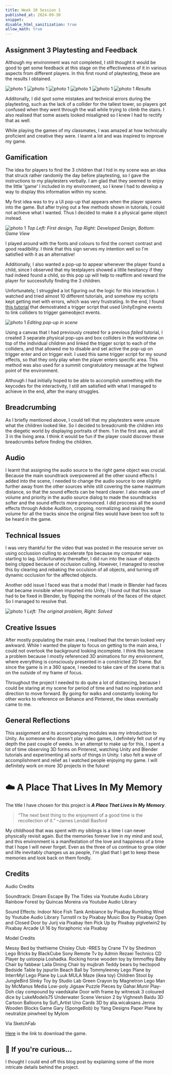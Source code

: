 ```yaml
---
title: Week 10 Session 1
published_at: 2024-09-30
snippet: 
disable_html_sanitization: true
allow_math: true
---
```


## Assignment 3 Playtesting and Feedback

Although my environment was not completed, I still thought it would be good to get some feedback at this stage on the effectiveness of it in various aspects from different players. In this first round of playtesting, these are the results I obtained.

![photo 1](photos/58.png)
![photo 1](photos/59.png)
![photo 1](photos/60.png)
![photo 1](photos/61.png)
![photo 1](photos/62.png)
![photo 1](photos/63.png)
*Results*

Additonally, I did spot some mistakes and technical errors during the playtesting, such as the lack of a collider for the tallest tower, so players got confused when they went through the wall while trying to climb the stairs. I also realised that some assets looked misaligned so I knew I had to rectify that as well.

While playing the games of my classmates, I was amazed at how technically proficient and creative they were. I learnt a lot and was inspired to improve my game.

## Gamification
The idea for players to find the 3 children that I hid in my scene was an idea that struck rather randomly the day before playtesting, so I gave the instructions to my playtesters verbally. I am glad that they seemed to enjoy the little 'game' I included in my environment, so I knew I had to develop a way to display this information within my scene.

My first idea was to try a UI pop-up that appears when the player spawns into the game. But after trying out a few methods shown in tutorials, I could not achieve what I wanted. Thus I decided to make it a physical game object instead.

![photo 1](photos/64.png)
*Top Left: First design, Top Right: Developed Design, Bottom: Game View*

I played around with the fonts and colours to find the correct contrast and good readibility. I think that this sign serves my intention well so I'm satisfied with it as an alternative!

Additionally, I also wanted a pop-up to appear whenever the player found a child, since I observed that my testplayers showed a little hesitancy if they had indeed found a child, so this pop up will help to reaffirm and reward the player for successfully finding the 3 children.

Unfortunately, I struggled a lot figuring out the logic for this interaction. I watched and tried almost 10 different tutorials, and somehow my scripts kept getting met with errors, which was very frustrating. In the end, I found [this tutorial](https://youtu.be/p1ZgS2z-LTs?si=rrCQPuub6IsY0k0r) that demostrated a trigger script that used UnityEngine events to link colliders to trigger gameobject events. 

![photo 1](photos/66.png)
*Editing pop-up in scene*

Using a canvas that I had previously created for a previous *failed* tutorial, I created 3 separate physical pop-ups and box colliders in the worldview on top of the individual children and linked the trigger script to each of the colliders, and that allowed me to disable and set active the pop-up on trigger enter and on trigger exit. I used this same trigger script for my sound effects, so that they only play when the player enters specific area. This method was also used for a summit congratulatory message at the highest point of the environment.

Although I had initially hoped to be able to accomplish something with the keycodes for the interactivity, I still am satisfied with what I managed to achieve in the end, after the many struggles.

## Breadcrumbing

As I briefly mentioned above, I could tell that my playtesters were unsure what the children looked like. So I decided to breadcrumb the children into the diegetic world by displaying portraits of them. 1 in the first area, and all 3 in the living area. I think it would be fun if the player could discover these breadcrumbs before finding the children.

## Audio

I learnt that assigning the audio source to the right game object was crucial. Because the main soundtrack overpowered all the other sound effects I added into the scene, I needed to change the audio source to one slightly further away from the other sources while still covering the same maximum distance, so that the sound effects can be heard clearer. I also made use of volume and priority in the audio source dialog to made the soundtracks softer and the sound effects more pronounced. I did proccess all the sound effects through Adobe Audition, cropping, normalizing and raising the volume for all the tracks since the original files would have been too soft to be heard in the game.

## Technical Issues 

I was very thankful for the video that was posted in the resource server on using occlussion culling to accelerate fps because my computer was starting to lag. Unfortunately thereafter, I did run into the issue of objects being clipped because of occlusion culling. However, I managed to resolve this by clearing and rebaking the occulsion of all objects, and turning off dynamic occlusion for the affected objects.

Another odd issue I faced was that a model that I made in Blender had faces that became invisible when imported into Unity, I found out that this issue had to be fixed in Blender, by flipping the normals of the faces of the object. So I managed to resolve that.

![photo 1](photos/65.png)
*Left: The original problem, Right: Solved*

## Creative Issues

After mostly populating the main area, I realised that the terrain looked very awkward. While I wanted the player to focus on getting to the main area, I could not overlook the background looking incomplete. I think this became a problem because I mostly referenced 3D animations for my environment, where everything is consciously presented in a constricted 2D frame. But since the game is in a 360 space, I needed to take care of the scene that is on the outside of my frame of focus.

Throughout the project I needed to do quite a lot of distancing, because I could be staring at my scene for period of time and had no inspiration and direction to move forward. By going for walks and constantly looking for other works to reference on Behance and Pinterest, the ideas eventually came to me. 



## General Reflections

This assignment and its accompanying modules was my introduction to Unity. As someone who doesn't play video games, I definitely felt out of my depth the past couple of weeks. In an attempt to make up for this, I spent a lot of time observing 3D forms on Pinterest, watching Unity and Blender tutorials and experimenting all sorts of things in Unity. I also felt a wave of accomplishment and relief as I watched people enjoying my game. I will definitely work on more 3D projects in the future!

# :cloud: A Place That Lives In My Memory

The title I have chosen for this project is <b>*A Place That Lives In My Memory*</b>. 

<blockquote>“The next best thing to the enjoyment of a good time is the recollection of it.” –James Lendall Basford</blockquote> 

My childhood that was spent with my siblings is a time I can never physically revisit again. But the memories forever live in my mind and soul, and this environment is a manifestation of the love and happiness of a time that I hope I will never forget. Even as the three of us continue to grow older and life inevitably changes us as people, I'm glad that I get to keep these memories and look back on them fondly.

## Credits

Audio Credits

Soundtrack:
Dream Escape By The Tides via Youtube Audio Library
Rainbow Forest by Quincas Moreira via Youtube Audio Library

Sound Effects:
Indoor Nice Fish Tank Ambiance by Pixabay
Rumbling Wind by Youtube Audio Library
Turnstil rx by Pixabay
Music Box by Pixabay
Open and Closed Door by Jurij via Pixabay
Iten Pick Up by Pixabay
piglvelwin2 by Pixabay
Arcade UI 16 by floraphonic via Pixabay

Model Credits

Messy Bed by thethieme
Chisley Club -RRES by Crane
TV by Shedmon
Lego Bricks by BlackCube
Sony Remote Tv by Admin Rezaei
Technics CD Player by ustoopia
Loshadka. Rocking horse wooden toy by timmoffey
Baby Chair by fabbear
Laila Dining Chair by mujbrah
Teddy bears by hectopod
Bedside Table by jspurlin
Beach Ball by Tommyleeney
Lego Plane by InterrMyl
Lego Plane by Luuk
MULA Maze (ikea toy)
Children Stool by JungleBird
Slinky Toy by Studio Lab
Green Crayon by Magnetron
Lego Man by McManus Media
Low-poly Jigsaw Puzzle Pieces by Gahar.Munir
Play-Doh clay compound by vaedskalw
Door with frame by witnessk
3 coloured dice by LukeModels75
Underwater Scene Version 2 by Vighnesh Baidu
3D Cartoon Balloons by Sufi_Artist
Uno Cards 3D by alia.wicaksans
Jenna Wooden Blocks Game
Gary (SpongeBob) by Yang Designs
Paper Plane by neutralize
pinwheel by Mylom

Via SketchFab

[Here]() is the link to download the game.

## :rainbow: If you're curious...

I thought I could end off this blog post by explaining some of the more intricate details behind the project. 
